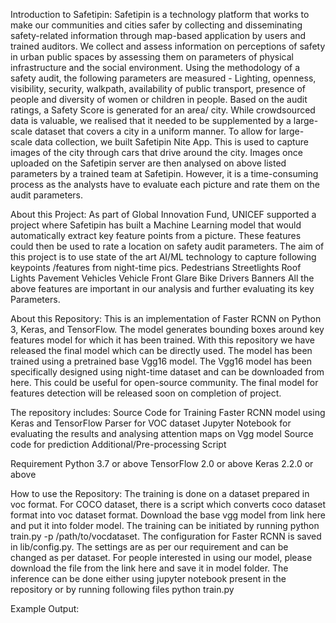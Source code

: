 Introduction to Safetipin:
Safetipin is a technology platform that works to make our communities and cities safer by collecting and disseminating safety-related information through map-based application by users and trained auditors. We collect and assess information on perceptions of safety in urban public spaces by assessing them on parameters of physical infrastructure and the social environment. Using the methodology of a safety audit, the following parameters are measured - Lighting, openness, visibility, security, walkpath, availability of public transport, presence of people and diversity of women or children in people. Based on the audit ratings, a Safety Score is generated for an area/ city.
While crowdsourced data is valuable, we realised that it needed to be supplemented by a large-scale dataset that covers a city in a uniform manner. To allow for large-scale data collection, we built Safetipin Nite App. This is used to capture images of the city through cars that drive around the city. Images once uploaded on the Safetipin server are then analysed on above listed parameters by a trained team at Safetipin. However, it is a time-consuming process as the analysts have to evaluate each picture and rate them on the audit parameters. 

About this Project:
As part of Global Innovation Fund, UNICEF supported a project where Safetipin has built a Machine Learning model that would automatically extract key feature points from a picture. These features could then be used to rate a location on safety audit parameters. The aim of this project is to use state of the art AI/ML technology to capture following keypoints /features from night-time pics. 
Pedestrians
Streetlights
Roof Lights
Pavement
Vehicles
Vehicle Front Glare
Bike Drivers
Banners
All the above features are important in our analysis and further evaluating its key Parameters.

About this Repository:
This is an implementation of Faster RCNN on Python 3, Keras, and TensorFlow. The model generates bounding boxes around key features model for which it has been trained. With this repository we have released the final model which can be directly used.
The model has been trained using a pretrained base Vgg16 model. The Vgg16 model has been specifically designed using night-time dataset and can be downloaded from here. This could be useful for open-source community. The final model for features detection will be released soon on completion of project.

The repository includes:
Source Code for Training Faster RCNN model using Keras and TensorFlow
Parser for VOC dataset
Jupyter Notebook for evaluating the results and analysing attention maps on Vgg model
Source code for prediction
Additional/Pre-processing Script

Requirement
Python 3.7 or above
TensorFlow 2.0 or above
Keras 2.2.0 or above

How to use the Repository:
The training is done on a dataset prepared in voc format. For COCO dataset, there is a script which converts coco dataset format into voc dataset format.
Download the base vgg model from link here and put it into folder model.
The training can be initiated by running python train.py -p /path/to/vocdataset.
The configuration for Faster RCNN is saved in lib/config.py. The settings are as per our requirement and can be changed as per dataset.
For people interested in using our model, please download the file from the link here and save it in model folder.
The inference can be done either using jupyter notebook present in the repository or by running following files python train.py

Example Output:

